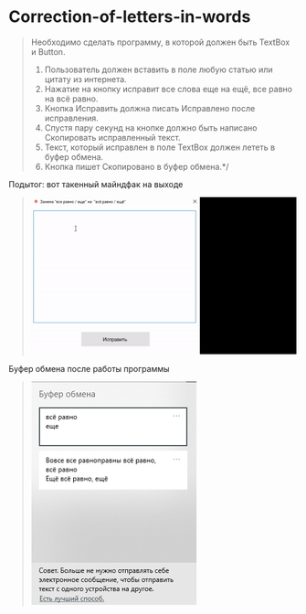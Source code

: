# Correction-of-letters-in-words
>Необходимо сделать программу, в которой должен быть TextBox и Button.
>1. Пользователь должен вставить в поле любую статью или цитату из интернета.
>2. Нажатие на кнопку исправит все слова еще на ещё, все равно на всё равно.
>3. Кнопка Исправить должна писать Исправлено после исправления.
>4. Спустя пару секунд на кнопке должно быть написано Скопировать исправленный текст.
>5. Текст, который исправлен в поле TextBox должен лететь в буфер обмена.
>6. Кнопка пишет Скопировано в буфер обмена.*/

Подытог: вот такенный майндфак на выходе
>![](Correction%20of%20letters%20in%20words/Program_output.gif)

Буфер обмена после работы программы

>![](Correction%20of%20letters%20in%20words/Program_output_clipboard.jpg)
